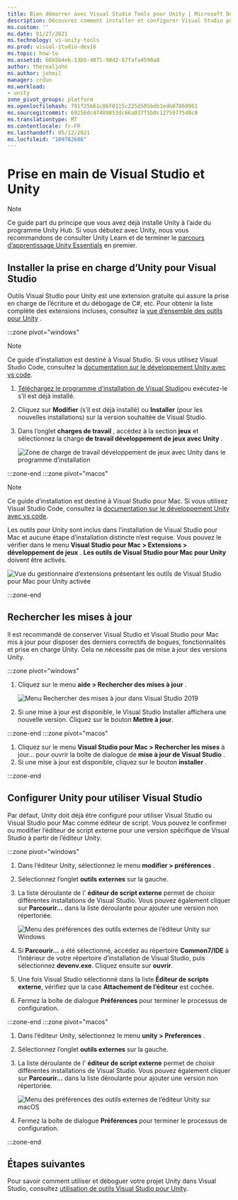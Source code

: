 ```yaml
---
title: Bien démarrer avec Visual Studio Tools pour Unity | Microsoft Docs
description: Découvrez comment installer et configurer Visual Studio pour le développement Unity.
ms.custom: ''
ms.date: 01/27/2021
ms.technology: vs-unity-tools
ms.prod: visual-studio-dev16
ms.topic: how-to
ms.assetid: 66b5b4eb-13b5-4071-98d2-87fafa4598a8
author: therealjohn
ms.author: johmil
manager: crdun
ms.workload:
- unity
zone_pivot_groups: platform
ms.openlocfilehash: 791f25b61c86f0115c225d505bdb1edb07869961
ms.sourcegitcommit: 69256dc47489853dc66a037f5b0c1275977540c0
ms.translationtype: MT
ms.contentlocale: fr-FR
ms.lasthandoff: 05/12/2021
ms.locfileid: "109782606"
---
```

# <a name="get-started-with-visual-studio-and-unity"></a>Prise en main de Visual Studio et Unity

> [!NOTE]
> Ce guide part du principe que vous avez déjà installé Unity à l’aide du programme Unity Hub. Si vous débutez avec Unity, nous vous recommandons de consulter Unity Learn et de terminer le [parcours d’apprentissage Unity Essentials](https://learn.unity.com/pathway/unity-essentials) en premier.

## <a name="install-unity-support-for-visual-studio"></a>Installer la prise en charge d’Unity pour Visual Studio

Outils Visual Studio pour Unity est une extension gratuite qui assure la prise en charge de l’écriture et du débogage de C#, etc. Pour obtenir la liste complète des extensions incluses, consultez la [vue d’ensemble des outils pour Unity](./visual-studio-tools-for-unity.md) .

:::zone pivot="windows"

> [!NOTE]
> Ce guide d’installation est destiné à Visual Studio. Si vous utilisez Visual Studio Code, consultez la [documentation sur le développement Unity avec vs code](https://code.visualstudio.com/docs/other/unity).

1. [Téléchargez le programme d’installation de Visual Studio](/visualstudio/install/install-visual-studio.md)ou exécutez-le s’il est déjà installé.
2. Cliquez sur **Modifier** (s’il est déjà installé) ou **Installer** (pour les nouvelles installations) sur la version souhaitée de Visual Studio.
3. Dans l’onglet **charges de travail** , accédez à la section **jeux** et sélectionnez la charge **de travail développement de jeux avec Unity** .

    ![Zone de charge de travail développement de jeux avec Unity dans le programme d’installation](../media/vs/unity-workload.png)

:::zone-end
:::zone pivot="macos"

> [!NOTE]
> Ce guide d’installation est destiné à Visual Studio pour Mac. Si vous utilisez Visual Studio Code, consultez la [documentation sur le développement Unity avec vs code](https://code.visualstudio.com/docs/other/unity).

Les outils pour Unity sont inclus dans l’installation de Visual Studio pour Mac et aucune étape d’installation distincte n’est requise. Vous pouvez le vérifier dans le menu **Visual Studio pour Mac > Extensions > développement de jeux** . **Les outils de Visual Studio pour Mac pour Unity** doivent être activés.

![Vue du gestionnaire d’extensions présentant les outils de Visual Studio pour Mac pour Unity activée](../media/vsm/unity-workload.png)

:::zone-end

## <a name="check-for-updates"></a>Rechercher les mises à jour

Il est recommandé de conserver Visual Studio et Visual Studio pour Mac mis à jour pour disposer des derniers correctifs de bogues, fonctionnalités et prise en charge Unity. Cela ne nécessite pas de mise à jour des versions Unity.

:::zone pivot="windows"

1. Cliquez sur le menu **aide > Rechercher des mises à jour** .

    ![Menu Rechercher des mises à jour dans Visual Studio 2019](../media/vs/check-for-updates.png)

2. Si une mise à jour est disponible, le Visual Studio Installer affichera une nouvelle version. Cliquez sur le bouton **Mettre à jour**.

:::zone-end
:::zone pivot="macos"

1. Cliquez sur le menu **Visual Studio pour Mac > Rechercher les mises** à jour... pour ouvrir la boîte de dialogue de **mise à jour de Visual Studio** .
2. Si une mise à jour est disponible, cliquez sur le bouton **installer** .

:::zone-end

## <a name="configure-unity-to-use-visual-studio"></a>Configurer Unity pour utiliser Visual Studio

Par défaut, Unity doit déjà être configuré pour utiliser Visual Studio ou Visual Studio pour Mac comme éditeur de script. Vous pouvez le confirmer ou modifier l’éditeur de script externe pour une version spécifique de Visual Studio à partir de l’éditeur Unity.

:::zone pivot="windows"

1. Dans l’éditeur Unity, sélectionnez le menu **modifier > préférences** .
2. Sélectionnez l’onglet **outils externes** sur la gauche.
3. La liste déroulante de l' **éditeur de script externe** permet de choisir différentes installations de Visual Studio. Vous pouvez également cliquer sur **Parcourir...** dans la liste déroulante pour ajouter une version non répertoriée.

    ![Menu des préférences des outils externes de l’éditeur Unity sur Windows](../media/vs/preferences-external-tools.png)

4. Si **Parcourir…** a été sélectionné, accédez au répertoire **Common7/IDE** à l’intérieur de votre répertoire d’installation de Visual Studio, puis sélectionnez **devenv.exe**. Cliquez ensuite sur **ouvrir**.
5. Une fois Visual Studio sélectionné dans la liste **Éditeur de scripts externe**, vérifiez que la case **Attachement de l’éditeur** est cochée.
6. Fermez la boîte de dialogue **Préférences** pour terminer le processus de configuration.

:::zone-end
:::zone pivot="macos"

1. Dans l’éditeur Unity, sélectionnez le menu **unity > Preferences** .
2. Sélectionnez l’onglet **outils externes** sur la gauche.
3. La liste déroulante de l' **éditeur de script externe** permet de choisir différentes installations de Visual Studio. Vous pouvez également cliquer sur **Parcourir...** dans la liste déroulante pour ajouter une version non répertoriée.

    ![Menu des préférences des outils externes de l’éditeur Unity sur macOS](../media/vsm/preferences-external-tools.png)

4. Fermez la boîte de dialogue **Préférences** pour terminer le processus de configuration.

:::zone-end

## <a name="next-steps"></a>Étapes suivantes

 Pour savoir comment utiliser et déboguer votre projet Unity dans Visual Studio, consultez [utilisation de outils Visual Studio pour Unity](using-visual-studio-tools-for-unity.md).
